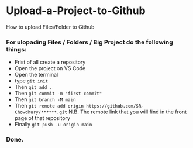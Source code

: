 # Upload-a-Project-to-Github
How to upload Files/Folder to Github

### For ulopading Files / Folders / Big Project do the following things:
* Frist of all create a repository
* Open the project on VS Code
* Open the terminal
* type `git init`
* Then `git add .`
* Then `git commit -m "first commit"`
* Then `git branch -M main`
* Then `git remote add origin https://github.com/SR-Chowdhury/******.git` N.B. The remote link that you will find in the front page of that repository
* Finally `git push -u origin main`
### Done.
